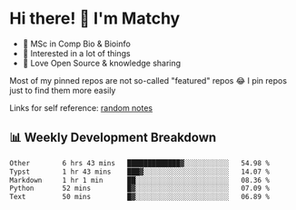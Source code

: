# Hi there! 👋 I'm Matchy

- 🧬 MSc in Comp Bio & Bioinfo
- 🎈 Interested in a lot of things
- 💜 Love Open Source & knowledge sharing

Most of my pinned repos are not so-called "featured" repos 😂 I pin repos just to find them more easily

Links for self reference: [random notes](https://matchy233.github.io/random-notes)

## 📊 Weekly Development Breakdown

<!--START_SECTION:waka-->

```txt
Other        6 hrs 43 mins   █████████████▓░░░░░░░░░░░   54.98 %
Typst        1 hr 43 mins    ███▓░░░░░░░░░░░░░░░░░░░░░   14.07 %
Markdown     1 hr 1 min      ██░░░░░░░░░░░░░░░░░░░░░░░   08.36 %
Python       52 mins         █▓░░░░░░░░░░░░░░░░░░░░░░░   07.09 %
Text         50 mins         █▓░░░░░░░░░░░░░░░░░░░░░░░   06.89 %
```

<!--END_SECTION:waka-->
